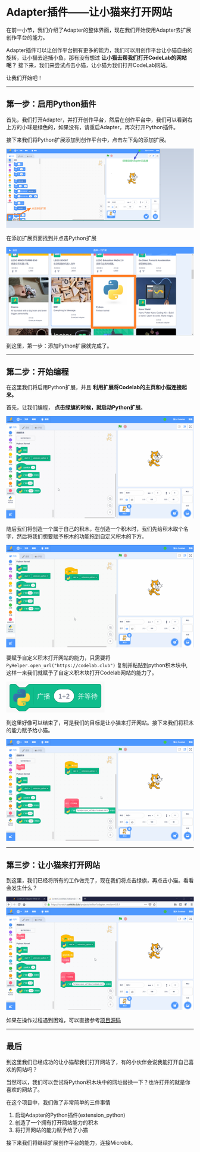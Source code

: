 # Adapter插件——让小猫来打开网站

<!--
所引用图片均以getstart开头
-->

在前一小节，我们介绍了Adapter的整体界面，现在我们开始使用Adapter去扩展创作平台的能力。

Adapter插件可以让创作平台拥有更多的能力，我们可以用创作平台让小猫自由的旋转，让小猫去追捕小鱼，那有没有想过 **让小猫去帮我们打开CodeLab的网站呢？** 接下来，我们来尝试点击小猫，让小猫为我们打开CodeLab网站。

让我们开始吧！

---

## 第一步：启用Python插件

首先，我们打开Adapter，并打开创作平台，然后在创作平台中，我们可以看到右上方的小球是绿色的，如果没有，请重启Adapter，再次打开Python插件。

接下来我们将Python扩展添加到创作平台中，点击左下角的添加扩展。

![getstart_pyproject3](/img/getstart_pyproject3.png)

在添加扩展页面找到并点击Python扩展

![getstart_pyproject4](/img/getstart_pyproject4.png)

到这里，第一步：添加Python扩展就完成了。

---

## 第二步：开始编程

<!-- 在介绍广播积木时，需要加个介绍广播积木的链接？ 帮助不理解该概念的使用者，去了解这一概念。-->

在这里我们将启用Python扩展，并且 **利用扩展将Codelab的主页和小猫连接起来。**

首先，让我们编程， **点击绿旗的时候，就启动Python扩展**。

![pyproject_start_extension1](/img/pyproject_start_extension1.gif)

随后我们将创造一个属于自己的积木，在创造一个积木时，我们先给积木取个名字，然后将我们想要赋予积木的功能拖到自定义积木的下方。

![pyproject_start_extension2](/img/pyproject_start_extension2.gif)

要赋予自定义积木打开网站的能力，只需要将 `PyHelper.open_url("https://codelab.club")` 复制并粘贴到python积木块中, 这样一来我们就赋予了自定义积木块打开Codelab网站的能力了。

![pyproject_pyblock](/img/pyproject_pyblock.png)

到这里好像可以结束了，可是我们的目标是让小猫来打开网站。接下来我们将积木的能力赋予给小猫。

![pyproject_start_extension3](/img/pyproject_start_extension3.gif)

---

## 第三步：让小猫来打开网站

到这里，我们已经将所有的工作做完了，现在我们将点击绿旗，再点击小猫。看看会发生什么？

![pyproject_start_extension4](/img/pyproject_start_extension4.gif)

如果在操作过程遇到困难，可以直接参考[项目源码](https://scratch3v3.codelab.club/?sb3url=https://adapter.codelab.club/sb3/pyproject1.sb3)

---

## 最后

到这里我们已经成功的让小猫帮我们打开网站了，有的小伙伴会说我能打开自己喜欢的网站吗？

当然可以，我们可以尝试将Python积木块中的网址替换一下？也许打开的就是你喜欢的网站了。

在这个项目中，我们做了非常简单的三件事情

1. 启动Adapter的Python插件(extension_python)
2. 创造了一个拥有打开网站能力的积木
3. 将打开网站的能力赋予给了小猫

接下来我们将继续扩展创作平台的能力，连接Microbit。
